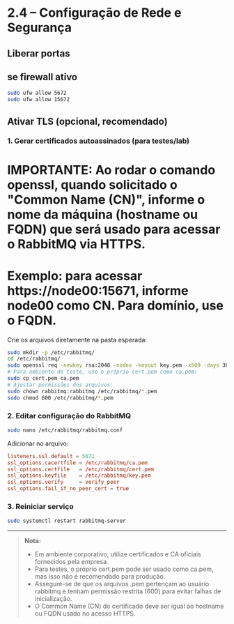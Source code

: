 # 2.4 – Configuração de Rede e Segurança

## Liberar portas
## se firewall ativo
```bash
sudo ufw allow 5672
sudo ufw allow 15672
```

## Ativar TLS (opcional, recomendado)

### 1. Gerar certificados autoassinados (para testes/lab)
# IMPORTANTE: Ao rodar o comando openssl, quando solicitado o "Common Name (CN)", informe o nome da máquina (hostname ou FQDN) que será usado para acessar o RabbitMQ via HTTPS.
# Exemplo: para acessar https://node00:15671, informe node00 como CN. Para domínio, use o FQDN.
Crie os arquivos diretamente na pasta esperada:
```bash
sudo mkdir -p /etc/rabbitmq/
cd /etc/rabbitmq/
sudo openssl req -newkey rsa:2048 -nodes -keyout key.pem -x509 -days 365 -out cert.pem
# Para ambiente de teste, use o próprio cert.pem como ca.pem:
sudo cp cert.pem ca.pem
# Ajustar permissões dos arquivos:
sudo chown rabbitmq:rabbitmq /etc/rabbitmq/*.pem
sudo chmod 600 /etc/rabbitmq/*.pem
```

### 2. Editar configuração do RabbitMQ
```bash
sudo nano /etc/rabbitmq/rabbitmq.conf
```
Adicionar no arquivo:
```conf
listeners.ssl.default = 5671
ssl_options.cacertfile = /etc/rabbitmq/ca.pem
ssl_options.certfile   = /etc/rabbitmq/cert.pem
ssl_options.keyfile    = /etc/rabbitmq/key.pem
ssl_options.verify     = verify_peer
ssl_options.fail_if_no_peer_cert = true
```

### 3. Reiniciar serviço
```bash
sudo systemctl restart rabbitmq-server
```

---

> **Nota:**
> - Em ambiente corporativo, utilize certificados e CA oficiais fornecidos pela empresa.
> - Para testes, o próprio cert.pem pode ser usado como ca.pem, mas isso não é recomendado para produção.
> - Assegure-se de que os arquivos .pem pertençam ao usuário rabbitmq e tenham permissão restrita (600) para evitar falhas de inicialização.
> - O Common Name (CN) do certificado deve ser igual ao hostname ou FQDN usado no acesso HTTPS.
